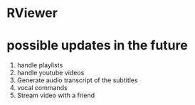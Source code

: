 # RViewer

# possible updates in the future
1. handle playlists
2. handle youtube videos
3. Generate audio transcript of the subtitles
4. vocal commands
5. Stream video with a friend